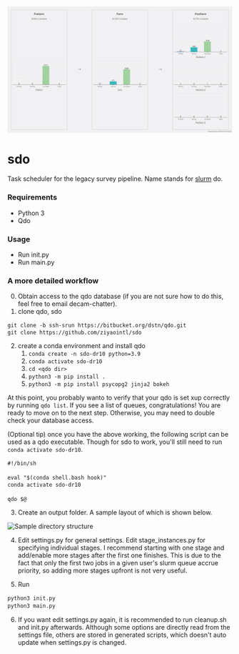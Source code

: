 ![UI](Readme.png)
# sdo
Task scheduler for the legacy survey pipeline.
Name stands for [slurm](https://slurm.schedmd.com/) do.

### Requirements
* Python 3
* Qdo

### Usage
* Run init.py
* Run main.py

### A more detailed workflow
0. Obtain access to the qdo database (if you are not sure how to do this, feel free to email decam-chatter).
1. clone qdo, sdo
```
git clone -b ssh-srun https://bitbucket.org/dstn/qdo.git
git clone https://github.com/ziyaointl/sdo
```
2. create a conda environment and install qdo
	1. `conda create -n sdo-dr10 python=3.9`
	2. `conda activate sdo-dr10`
	3. `cd <qdo dir>`
	4. `python3 -m pip install .`
	5. `python3 -m pip install psycopg2 jinja2 bokeh`

At this point, you probably wanto to verify that your qdo is set xup correctly by running `qdo list`. If you see a list of queues, congratulations! You are ready to move on to the next step. Otherwise, you may need to double check your database access.

(Optional tip) once you have the above working, the following script can be used as a qdo executable. Though for sdo to work, you'll still need to run `conda activate sdo-dr10`.
```
#!/bin/sh

eval "$(conda shell.bash hook)"
conda activate sdo-dr10

qdo $@
```

3. Create an output folder. A sample layout of which is shown below.
<img width="1108" alt="Sample directory structure" src="https://user-images.githubusercontent.com/18119047/62730680-5531a400-b9d5-11e9-971d-b6ae29dc3b42.png">

4. Edit settings.py for general settings. Edit stage_instances.py for specifying individual stages. I recommend starting with one stage and add/enable more stages after the first one finishes. This is due to the fact that only the first two jobs in a given user's slurm queue accrue priority, so adding more stages upfront is not very useful.

5. Run
```bash
python3 init.py
python3 main.py
```

6. If you want edit settings.py again, it is recommended to run cleanup.sh and init.py afterwards. Although some options are directly read from the settings file, others are stored in generated scripts, which doesn't auto update when settings.py is changed.
